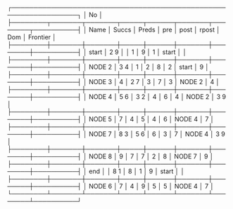 

┌─────────────────────────────────────────────────────────────────┐
│                                            No                   │
├────────┬───────┬───────┬─────┬──────┬───────┬────────┬──────────┤
│ Name   │ Succs │ Preds │ pre │ post │ rpost │ Dom    │ Frontier │
├────────┼───────┼───────┼─────┼──────┼───────┼────────┼──────────┤
│ start  │ 2 9   │       │ 1   │ 9    │ 1     │ start  │          │
├────────┼───────┼───────┼─────┼──────┼───────┼────────┼──────────┤
│ NODE 2 │ 3 4   │ 1     │ 2   │ 8    │ 2     │ start  │ 9        │
├────────┼───────┼───────┼─────┼──────┼───────┼────────┼──────────┤
│ NODE 3 │ 4     │ 2 7   │ 3   │ 7    │ 3     │ NODE 2 │ 4        │
├────────┼───────┼───────┼─────┼──────┼───────┼────────┼──────────┤
│ NODE 4 │ 5 6   │ 3 2   │ 4   │ 6    │ 4     │ NODE 2 │ 3 9      │
├────────┼───────┼───────┼─────┼──────┼───────┼────────┼──────────┤
│ NODE 5 │ 7     │ 4     │ 5   │ 4    │ 6     │ NODE 4 │ 7        │
├────────┼───────┼───────┼─────┼──────┼───────┼────────┼──────────┤
│ NODE 7 │ 8 3   │ 5 6   │ 6   │ 3    │ 7     │ NODE 4 │ 3 9      │
├────────┼───────┼───────┼─────┼──────┼───────┼────────┼──────────┤
│ NODE 8 │ 9     │ 7     │ 7   │ 2    │ 8     │ NODE 7 │ 9        │
├────────┼───────┼───────┼─────┼──────┼───────┼────────┼──────────┤
│ end    │       │ 8 1   │ 8   │ 1    │ 9     │ start  │          │
├────────┼───────┼───────┼─────┼──────┼───────┼────────┼──────────┤
│ NODE 6 │ 7     │ 4     │ 9   │ 5    │ 5     │ NODE 4 │ 7        │
└────────┴───────┴───────┴─────┴──────┴───────┴────────┴──────────┘

